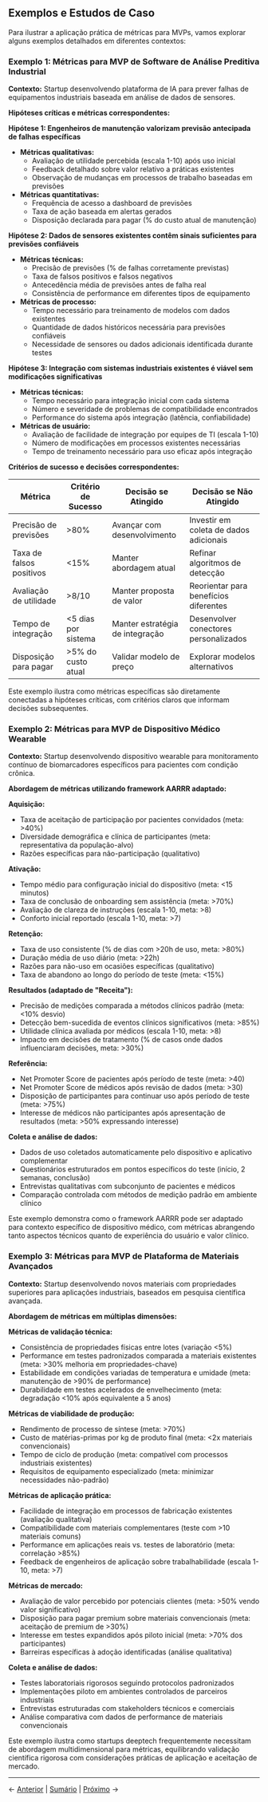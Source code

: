 ## Exemplos e Estudos de Caso

Para ilustrar a aplicação prática de métricas para MVPs, vamos explorar alguns exemplos detalhados em diferentes contextos:

### Exemplo 1: Métricas para MVP de Software de Análise Preditiva Industrial

**Contexto:** Startup desenvolvendo plataforma de IA para prever falhas de equipamentos industriais baseada em análise de dados de sensores.

**Hipóteses críticas e métricas correspondentes:**

**Hipótese 1: Engenheiros de manutenção valorizam previsão antecipada de falhas específicas**
- **Métricas qualitativas:**
  - Avaliação de utilidade percebida (escala 1-10) após uso inicial
  - Feedback detalhado sobre valor relativo a práticas existentes
  - Observação de mudanças em processos de trabalho baseadas em previsões
- **Métricas quantitativas:**
  - Frequência de acesso a dashboard de previsões
  - Taxa de ação baseada em alertas gerados
  - Disposição declarada para pagar (% do custo atual de manutenção)

**Hipótese 2: Dados de sensores existentes contêm sinais suficientes para previsões confiáveis**
- **Métricas técnicas:**
  - Precisão de previsões (% de falhas corretamente previstas)
  - Taxa de falsos positivos e falsos negativos
  - Antecedência média de previsões antes de falha real
  - Consistência de performance em diferentes tipos de equipamento
- **Métricas de processo:**
  - Tempo necessário para treinamento de modelos com dados existentes
  - Quantidade de dados históricos necessária para previsões confiáveis
  - Necessidade de sensores ou dados adicionais identificada durante testes

**Hipótese 3: Integração com sistemas industriais existentes é viável sem modificações significativas**
- **Métricas técnicas:**
  - Tempo necessário para integração inicial com cada sistema
  - Número e severidade de problemas de compatibilidade encontrados
  - Performance do sistema após integração (latência, confiabilidade)
- **Métricas de usuário:**
  - Avaliação de facilidade de integração por equipes de TI (escala 1-10)
  - Número de modificações em processos existentes necessárias
  - Tempo de treinamento necessário para uso eficaz após integração

**Critérios de sucesso e decisões correspondentes:**

| Métrica | Critério de Sucesso | Decisão se Atingido | Decisão se Não Atingido |
|---------|---------------------|---------------------|-------------------------|
| Precisão de previsões | >80% | Avançar com desenvolvimento | Investir em coleta de dados adicionais |
| Taxa de falsos positivos | <15% | Manter abordagem atual | Refinar algoritmos de detecção |
| Avaliação de utilidade | >8/10 | Manter proposta de valor | Reorientar para benefícios diferentes |
| Tempo de integração | <5 dias por sistema | Manter estratégia de integração | Desenvolver conectores personalizados |
| Disposição para pagar | >5% do custo atual | Validar modelo de preço | Explorar modelos alternativos |

Este exemplo ilustra como métricas específicas são diretamente conectadas a hipóteses críticas, com critérios claros que informam decisões subsequentes.

### Exemplo 2: Métricas para MVP de Dispositivo Médico Wearable

**Contexto:** Startup desenvolvendo dispositivo wearable para monitoramento contínuo de biomarcadores específicos para pacientes com condição crônica.

**Abordagem de métricas utilizando framework AARRR adaptado:**

**Aquisição:**
- Taxa de aceitação de participação por pacientes convidados (meta: >40%)
- Diversidade demográfica e clínica de participantes (meta: representativa da população-alvo)
- Razões específicas para não-participação (qualitativo)

**Ativação:**
- Tempo médio para configuração inicial do dispositivo (meta: <15 minutos)
- Taxa de conclusão de onboarding sem assistência (meta: >70%)
- Avaliação de clareza de instruções (escala 1-10, meta: >8)
- Conforto inicial reportado (escala 1-10, meta: >7)

**Retenção:**
- Taxa de uso consistente (% de dias com >20h de uso, meta: >80%)
- Duração média de uso diário (meta: >22h)
- Razões para não-uso em ocasiões específicas (qualitativo)
- Taxa de abandono ao longo do período de teste (meta: <15%)

**Resultados (adaptado de "Receita"):**
- Precisão de medições comparada a métodos clínicos padrão (meta: <10% desvio)
- Detecção bem-sucedida de eventos clínicos significativos (meta: >85%)
- Utilidade clínica avaliada por médicos (escala 1-10, meta: >8)
- Impacto em decisões de tratamento (% de casos onde dados influenciaram decisões, meta: >30%)

**Referência:**
- Net Promoter Score de pacientes após período de teste (meta: >40)
- Net Promoter Score de médicos após revisão de dados (meta: >30)
- Disposição de participantes para continuar uso após período de teste (meta: >75%)
- Interesse de médicos não participantes após apresentação de resultados (meta: >50% expressando interesse)

**Coleta e análise de dados:**
- Dados de uso coletados automaticamente pelo dispositivo e aplicativo complementar
- Questionários estruturados em pontos específicos do teste (início, 2 semanas, conclusão)
- Entrevistas qualitativas com subconjunto de pacientes e médicos
- Comparação controlada com métodos de medição padrão em ambiente clínico

Este exemplo demonstra como o framework AARRR pode ser adaptado para contexto específico de dispositivo médico, com métricas abrangendo tanto aspectos técnicos quanto de experiência do usuário e valor clínico.

### Exemplo 3: Métricas para MVP de Plataforma de Materiais Avançados

**Contexto:** Startup desenvolvendo novos materiais com propriedades superiores para aplicações industriais, baseados em pesquisa científica avançada.

**Abordagem de métricas em múltiplas dimensões:**

**Métricas de validação técnica:**
- Consistência de propriedades físicas entre lotes (variação <5%)
- Performance em testes padronizados comparada a materiais existentes (meta: >30% melhoria em propriedades-chave)
- Estabilidade em condições variadas de temperatura e umidade (meta: manutenção de >90% de performance)
- Durabilidade em testes acelerados de envelhecimento (meta: degradação <10% após equivalente a 5 anos)

**Métricas de viabilidade de produção:**
- Rendimento de processo de síntese (meta: >70%)
- Custo de matérias-primas por kg de produto final (meta: <2x materiais convencionais)
- Tempo de ciclo de produção (meta: compatível com processos industriais existentes)
- Requisitos de equipamento especializado (meta: minimizar necessidades não-padrão)

**Métricas de aplicação prática:**
- Facilidade de integração em processos de fabricação existentes (avaliação qualitativa)
- Compatibilidade com materiais complementares (teste com >10 materiais comuns)
- Performance em aplicações reais vs. testes de laboratório (meta: correlação >85%)
- Feedback de engenheiros de aplicação sobre trabalhabilidade (escala 1-10, meta: >7)

**Métricas de mercado:**
- Avaliação de valor percebido por potenciais clientes (meta: >50% vendo valor significativo)
- Disposição para pagar premium sobre materiais convencionais (meta: aceitação de premium de >30%)
- Interesse em testes expandidos após piloto inicial (meta: >70% dos participantes)
- Barreiras específicas à adoção identificadas (análise qualitativa)

**Coleta e análise de dados:**
- Testes laboratoriais rigorosos seguindo protocolos padronizados
- Implementações piloto em ambientes controlados de parceiros industriais
- Entrevistas estruturadas com stakeholders técnicos e comerciais
- Análise comparativa com dados de performance de materiais convencionais

Este exemplo ilustra como startups deeptech frequentemente necessitam de abordagem multidimensional para métricas, equilibrando validação científica rigorosa com considerações práticas de aplicação e aceitação de mercado.

---

← [Anterior](./4.1.3_metricas_avaliacao_mvp_parte3.md) | [Sumário](../../sumario.md) | [Próximo](../4.2_projeto_final/4.2.1_projeto_final_aplicacao_integrada_mtricas_e_avaliao_de_mvp.md) →